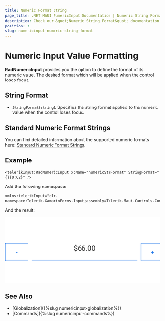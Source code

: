 ```yaml
---
title: Numeric Format String
page_title: .NET MAUI NumericInput Documentation | Numeric String Format
description: Check our &quot;Numeric String Format&quot; documentation article for Telerik NumericInput for .NET MAUI
position: 3
slug: numericinput-numeric-string-format
---
```


# Numeric Input Value Formatting

**RadNumericInput** provides you the option to define the format of its numeric value. The desired format which will be applied when the control loses focus.

## String Format

* `StringFormat`(`string`): Specifies the string format applied to the numeric value when the control loses focus.

## Standard Numeric Format Strings

You can find detailed information about the supported numeric formats here: [Standard Numeric Format Strings](https://docs.microsoft.com/en-us/dotnet/standard/base-types/standard-numeric-format-strings).

## Example
```XAML
<telerikInput:RadNumericInput x:Name="numericStrFormat" StringFormat="{}{0:C2}" />
```
Add the following namespase: 

```XAML
xmlns:telerikInput="clr-namespace:Telerik.XamarinForms.Input;assembly=Telerik.Maui.Controls.Compatibility"
```

And the result:

![NumericInput String Format](images/numericinput-string-format.png)

## See Also

- [Globalization]({%slug numericinput-globalization%})
- [Commands]({%slug numericinput-commands%})
